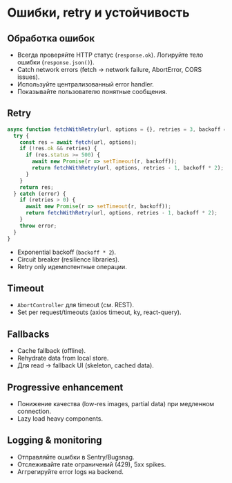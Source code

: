 # Ошибки, retry и устойчивость

## Обработка ошибок
- Всегда проверяйте HTTP статус (`response.ok`). Логируйте тело ошибки (`response.json()`).
- Catch network errors (fetch -> network failure, AbortError, CORS issues).
- Используйте централизованный error handler.
- Показывайте пользователю понятные сообщения.

## Retry
```js
async function fetchWithRetry(url, options = {}, retries = 3, backoff = 500) {
  try {
    const res = await fetch(url, options);
    if (!res.ok && retries) {
      if (res.status >= 500) {
        await new Promise(r => setTimeout(r, backoff));
        return fetchWithRetry(url, options, retries - 1, backoff * 2);
      }
    }
    return res;
  } catch (error) {
    if (retries > 0) {
      await new Promise(r => setTimeout(r, backoff));
      return fetchWithRetry(url, options, retries - 1, backoff * 2);
    }
    throw error;
  }
}
```
- Exponential backoff (`backoff * 2`).
- Circuit breaker (resilience libraries).
- Retry only идемпотентные операции.

## Timeout
- `AbortController` для timeout (см. REST).
- Set per request/timeouts (axios timeout, ky, react-query).

## Fallbacks
- Cache fallback (offline).
- Rehydrate data from local store.
- Для read → fallback UI (skeleton, cached data).

## Progressive enhancement
- Понижение качества (low-res images, partial data) при медленном connection.
- Lazy load heavy components.

## Logging & monitoring
- Отправляйте ошибки в Sentry/Bugsnag.
- Отслеживайте rate ограничений (429), 5xx spikes.
- Аггрегируйте error logs на backend.

